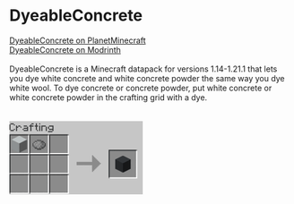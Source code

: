# DyeableConcrete
[DyeableConcrete on PlanetMinecraft](https://www.planetminecraft.com/data-pack/dyeableconcrete/)
<br>
[DyeableConcrete on Modrinth](https://modrinth.com/datapack/dyeableconcrete)
<br>
<br>
DyeableConcrete is a Minecraft datapack for versions 1.14-1.21.1 that lets you dye white concrete and white concrete powder the same way you dye white wool. To dye concrete or concrete powder, put white concrete or white concrete powder in the crafting grid with a dye.
<br>
<br>
<br>
![Crafting recipes](https://raw.githubusercontent.com/MISTERPUG51/DyableConcrete/main/screenshots/crafting.gif)
